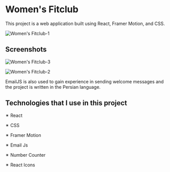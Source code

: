 # Women's Fitclub 

This project is a web application built using React, Framer Motion, and
CSS.

![Women's Fitclub-1](https://github.com/springtofigh/gym-react-app/assets/90114320/15cd8aed-8ac1-408c-bb32-93556a9ff597)

## Screenshots

![Women's Fitclub-3](https://github.com/springtofigh/gym-react-app/assets/90114320/433cc644-5e85-4e7b-bb93-2b7e6044a20b)

![Women's Fitclub-2](https://github.com/springtofigh/gym-react-app/assets/90114320/49a7abb0-e411-4466-bd82-82019b62c117)

EmailJS is also used to gain experience in sending welcome messages and the project is written in the Persian language.

## Technologies that I use in this project

✴ React

✴ CSS

✴ Framer Motion

✴ Email Js

✴ Number Counter

✴ React Icons
